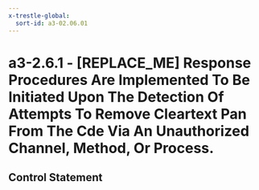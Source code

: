 ```yaml
---
x-trestle-global:
  sort-id: a3-02.06.01
---
```


# a3-2.6.1 - \[REPLACE_ME\] Response Procedures Are Implemented To Be Initiated Upon The Detection Of Attempts To Remove Cleartext Pan From The Cde Via An Unauthorized Channel, Method, Or Process.

## Control Statement
